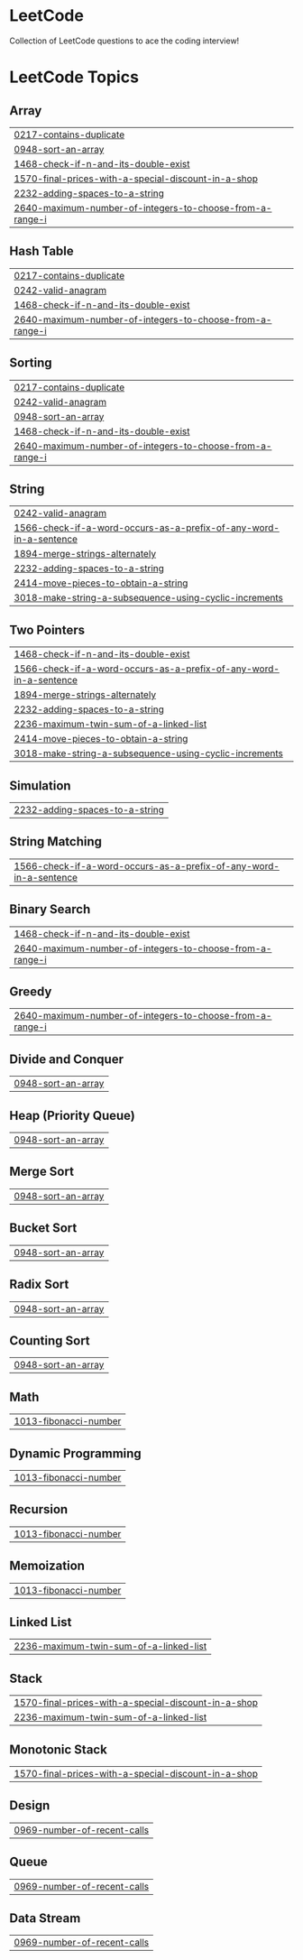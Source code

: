 # LeetCode
Collection of LeetCode questions to ace the coding interview!

<!---LeetCode Topics Start-->
# LeetCode Topics
## Array
|  |
| ------- |
| [0217-contains-duplicate](https://github.com/starfreck/LeetCode/tree/master/0217-contains-duplicate) |
| [0948-sort-an-array](https://github.com/starfreck/LeetCode/tree/master/0948-sort-an-array) |
| [1468-check-if-n-and-its-double-exist](https://github.com/starfreck/LeetCode/tree/master/1468-check-if-n-and-its-double-exist) |
| [1570-final-prices-with-a-special-discount-in-a-shop](https://github.com/starfreck/LeetCode/tree/master/1570-final-prices-with-a-special-discount-in-a-shop) |
| [2232-adding-spaces-to-a-string](https://github.com/starfreck/LeetCode/tree/master/2232-adding-spaces-to-a-string) |
| [2640-maximum-number-of-integers-to-choose-from-a-range-i](https://github.com/starfreck/LeetCode/tree/master/2640-maximum-number-of-integers-to-choose-from-a-range-i) |
## Hash Table
|  |
| ------- |
| [0217-contains-duplicate](https://github.com/starfreck/LeetCode/tree/master/0217-contains-duplicate) |
| [0242-valid-anagram](https://github.com/starfreck/LeetCode/tree/master/0242-valid-anagram) |
| [1468-check-if-n-and-its-double-exist](https://github.com/starfreck/LeetCode/tree/master/1468-check-if-n-and-its-double-exist) |
| [2640-maximum-number-of-integers-to-choose-from-a-range-i](https://github.com/starfreck/LeetCode/tree/master/2640-maximum-number-of-integers-to-choose-from-a-range-i) |
## Sorting
|  |
| ------- |
| [0217-contains-duplicate](https://github.com/starfreck/LeetCode/tree/master/0217-contains-duplicate) |
| [0242-valid-anagram](https://github.com/starfreck/LeetCode/tree/master/0242-valid-anagram) |
| [0948-sort-an-array](https://github.com/starfreck/LeetCode/tree/master/0948-sort-an-array) |
| [1468-check-if-n-and-its-double-exist](https://github.com/starfreck/LeetCode/tree/master/1468-check-if-n-and-its-double-exist) |
| [2640-maximum-number-of-integers-to-choose-from-a-range-i](https://github.com/starfreck/LeetCode/tree/master/2640-maximum-number-of-integers-to-choose-from-a-range-i) |
## String
|  |
| ------- |
| [0242-valid-anagram](https://github.com/starfreck/LeetCode/tree/master/0242-valid-anagram) |
| [1566-check-if-a-word-occurs-as-a-prefix-of-any-word-in-a-sentence](https://github.com/starfreck/LeetCode/tree/master/1566-check-if-a-word-occurs-as-a-prefix-of-any-word-in-a-sentence) |
| [1894-merge-strings-alternately](https://github.com/starfreck/LeetCode/tree/master/1894-merge-strings-alternately) |
| [2232-adding-spaces-to-a-string](https://github.com/starfreck/LeetCode/tree/master/2232-adding-spaces-to-a-string) |
| [2414-move-pieces-to-obtain-a-string](https://github.com/starfreck/LeetCode/tree/master/2414-move-pieces-to-obtain-a-string) |
| [3018-make-string-a-subsequence-using-cyclic-increments](https://github.com/starfreck/LeetCode/tree/master/3018-make-string-a-subsequence-using-cyclic-increments) |
## Two Pointers
|  |
| ------- |
| [1468-check-if-n-and-its-double-exist](https://github.com/starfreck/LeetCode/tree/master/1468-check-if-n-and-its-double-exist) |
| [1566-check-if-a-word-occurs-as-a-prefix-of-any-word-in-a-sentence](https://github.com/starfreck/LeetCode/tree/master/1566-check-if-a-word-occurs-as-a-prefix-of-any-word-in-a-sentence) |
| [1894-merge-strings-alternately](https://github.com/starfreck/LeetCode/tree/master/1894-merge-strings-alternately) |
| [2232-adding-spaces-to-a-string](https://github.com/starfreck/LeetCode/tree/master/2232-adding-spaces-to-a-string) |
| [2236-maximum-twin-sum-of-a-linked-list](https://github.com/starfreck/LeetCode/tree/master/2236-maximum-twin-sum-of-a-linked-list) |
| [2414-move-pieces-to-obtain-a-string](https://github.com/starfreck/LeetCode/tree/master/2414-move-pieces-to-obtain-a-string) |
| [3018-make-string-a-subsequence-using-cyclic-increments](https://github.com/starfreck/LeetCode/tree/master/3018-make-string-a-subsequence-using-cyclic-increments) |
## Simulation
|  |
| ------- |
| [2232-adding-spaces-to-a-string](https://github.com/starfreck/LeetCode/tree/master/2232-adding-spaces-to-a-string) |
## String Matching
|  |
| ------- |
| [1566-check-if-a-word-occurs-as-a-prefix-of-any-word-in-a-sentence](https://github.com/starfreck/LeetCode/tree/master/1566-check-if-a-word-occurs-as-a-prefix-of-any-word-in-a-sentence) |
## Binary Search
|  |
| ------- |
| [1468-check-if-n-and-its-double-exist](https://github.com/starfreck/LeetCode/tree/master/1468-check-if-n-and-its-double-exist) |
| [2640-maximum-number-of-integers-to-choose-from-a-range-i](https://github.com/starfreck/LeetCode/tree/master/2640-maximum-number-of-integers-to-choose-from-a-range-i) |
## Greedy
|  |
| ------- |
| [2640-maximum-number-of-integers-to-choose-from-a-range-i](https://github.com/starfreck/LeetCode/tree/master/2640-maximum-number-of-integers-to-choose-from-a-range-i) |
## Divide and Conquer
|  |
| ------- |
| [0948-sort-an-array](https://github.com/starfreck/LeetCode/tree/master/0948-sort-an-array) |
## Heap (Priority Queue)
|  |
| ------- |
| [0948-sort-an-array](https://github.com/starfreck/LeetCode/tree/master/0948-sort-an-array) |
## Merge Sort
|  |
| ------- |
| [0948-sort-an-array](https://github.com/starfreck/LeetCode/tree/master/0948-sort-an-array) |
## Bucket Sort
|  |
| ------- |
| [0948-sort-an-array](https://github.com/starfreck/LeetCode/tree/master/0948-sort-an-array) |
## Radix Sort
|  |
| ------- |
| [0948-sort-an-array](https://github.com/starfreck/LeetCode/tree/master/0948-sort-an-array) |
## Counting Sort
|  |
| ------- |
| [0948-sort-an-array](https://github.com/starfreck/LeetCode/tree/master/0948-sort-an-array) |
## Math
|  |
| ------- |
| [1013-fibonacci-number](https://github.com/starfreck/LeetCode/tree/master/1013-fibonacci-number) |
## Dynamic Programming
|  |
| ------- |
| [1013-fibonacci-number](https://github.com/starfreck/LeetCode/tree/master/1013-fibonacci-number) |
## Recursion
|  |
| ------- |
| [1013-fibonacci-number](https://github.com/starfreck/LeetCode/tree/master/1013-fibonacci-number) |
## Memoization
|  |
| ------- |
| [1013-fibonacci-number](https://github.com/starfreck/LeetCode/tree/master/1013-fibonacci-number) |
## Linked List
|  |
| ------- |
| [2236-maximum-twin-sum-of-a-linked-list](https://github.com/starfreck/LeetCode/tree/master/2236-maximum-twin-sum-of-a-linked-list) |
## Stack
|  |
| ------- |
| [1570-final-prices-with-a-special-discount-in-a-shop](https://github.com/starfreck/LeetCode/tree/master/1570-final-prices-with-a-special-discount-in-a-shop) |
| [2236-maximum-twin-sum-of-a-linked-list](https://github.com/starfreck/LeetCode/tree/master/2236-maximum-twin-sum-of-a-linked-list) |
## Monotonic Stack
|  |
| ------- |
| [1570-final-prices-with-a-special-discount-in-a-shop](https://github.com/starfreck/LeetCode/tree/master/1570-final-prices-with-a-special-discount-in-a-shop) |
## Design
|  |
| ------- |
| [0969-number-of-recent-calls](https://github.com/starfreck/LeetCode/tree/master/0969-number-of-recent-calls) |
## Queue
|  |
| ------- |
| [0969-number-of-recent-calls](https://github.com/starfreck/LeetCode/tree/master/0969-number-of-recent-calls) |
## Data Stream
|  |
| ------- |
| [0969-number-of-recent-calls](https://github.com/starfreck/LeetCode/tree/master/0969-number-of-recent-calls) |
<!---LeetCode Topics End-->